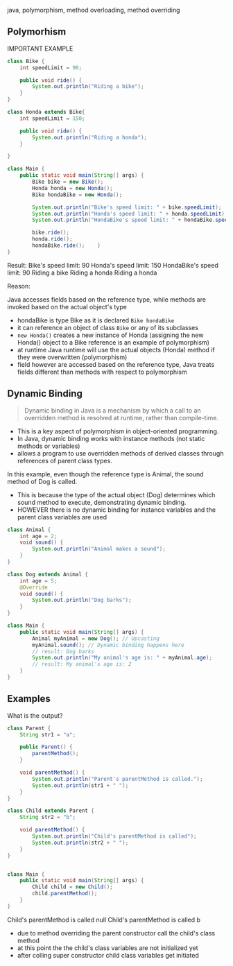 java, polymorphism, method overloading, method overriding


## Polymorhism 

IMPORTANT EXAMPLE

```java
class Bike {
    int speedLimit = 90;

    public void ride() {
        System.out.println("Riding a bike");
    }
}

class Honda extends Bike{
    int speedLimit = 150;

    public void ride() {
        System.out.println("Riding a honda");
    }

}

class Main {
    public static void main(String[] args) {
        Bike bike = new Bike();
        Honda honda = new Honda();
        Bike hondaBike = new Honda();

        System.out.println("Bike's speed limit: " + bike.speedLimit);
        System.out.println("Honda's speed limit: " + honda.speedLimit);
        System.out.println("HondaBike's speed limit: " + hondaBike.speedLimit);

        bike.ride();
        honda.ride();
        hondaBike.ride();    }
}
```
Result:
Bike's speed limit: 90
Honda's speed limit: 150
HondaBike's speed limit: 90
Riding a bike
Riding a honda
Riding a honda

Reason:

Java accesses fields based on the reference type, while methods are invoked based on the actual object's type

- hondaBike is type Bike as it is declared `Bike hondaBike`
- it can reference an object of class `Bike` or any of its subclasses
- `new Honda()` creates a new instance of Honda (assigning the new Honda() object to a Bike reference is an example of polymorphism)
- at runtime Java runtime will use the actual objects (Honda) method if they were overwritten (polymorphism)
- field however are accessed based on the reference type, Java treats fields different than methods with respect to polymorphism


## Dynamic Binding
>Dynamic binding in Java is a mechanism by which a call to an overridden method is resolved at runtime, rather than compile-time. 
- This is a key aspect of polymorphism in object-oriented programming. 
- In Java, dynamic binding works with instance methods (not static methods or variables) 
- allows a program to use overridden methods of derived classes through references of parent class types.

In this example, even though the reference type is Animal, the sound method of Dog is called. 
- This is because the type of the actual object (Dog) determines which sound method to execute, demonstrating dynamic binding.
- HOWEVER there is no dynamic binding for instance variables and the parent class variables are used
```java
class Animal {
    int age = 2;
    void sound() {
        System.out.println("Animal makes a sound");
    }
}

class Dog extends Animal {
    int age = 5;
    @Override
    void sound() {
        System.out.println("Dog barks");
    }
}

class Main {
    public static void main(String[] args) {
        Animal myAnimal = new Dog(); // Upcasting
        myAnimal.sound(); // Dynamic binding happens here
        // result: Dog barks
        System.out.println("My animal's age is: " + myAnimal.age); 
        // result: My animal's age is: 2
    }
}
```


## Examples

What is the output?
```java
class Parent {
    String str1 = "a";

    public Parent() {
        parentMethod();
    }

    void parentMethod() {
        System.out.println("Parent's parentMethod is called.");
        System.out.println(str1 + " ");
    }
}

class Child extends Parent {
    String str2 = "b";

    void parentMethod() {
        System.out.println("Child's parentMethod is called");
        System.out.println(str2 + " ");
    }
}


class Main {
    public static void main(String[] args) {
        Child child = new Child();
        child.parentMethod();
    }
}
```
Child's parentMethod is called
null 
Child's parentMethod is called
b 
- due to method overriding the parent constructor call the child's class method
- at this point the the child's class variables are not initialized yet
- after colling super constructor child class variables get initiated